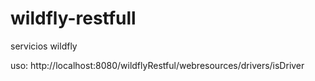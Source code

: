 # wildfly-restfull
servicios wildfly

uso: http://localhost:8080/wildflyRestful/webresources/drivers/isDriver
